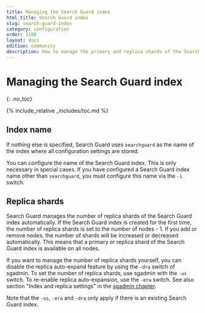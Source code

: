 ```yaml
---
title: Managing the Search Guard index
html_title: Search Guard index
slug: search-guard-index
category: configuration
order: 1100
layout: docs
edition: community
description: How to manage the primary and replica shards of the Search Guard configuration index.
---
```

<!---
Copryight 2017 floragunn GmbH
-->

# Managing the Search Guard index
{: .no_toc}

{% include_relative _includes/toc.md %}

## Index name

If nothing else is specified, Search Guard uses `searchguard` as the name of the index where all configuration settings are stored.

You can configure the name of the Search Guard index. This is only necessary in special cases. If you have configured a Search Guard index name other than `searchguard`, you must configure this name via the `-i` switch.

## Replica shards

Search Guard manages the number of replica shards of the Search Guard index automatically. If the Search Guard index is created for the first time, the number of replica shards is set to the number of nodes - 1. If you add or remove nodes, the number of shards will be increased or decreased automatically. This means that a primary or replica shard of the Search Guard index is available on all nodes.

If you want to manage the number of replica shards yourself, you can disable the replica auto-expand feature by using the `-dra` switch of sgadmin. To set the number of replica shards, use sgadmin with the `-us` switch. To re-enable replica auto-expansion, use the `-era` switch. See also section "Index and replica settings" in the [sgadmin chapter](sgadmin.md).

Note that the `-us`, `-era` and `-dra` only apply if there is an existing Search Guard index.
